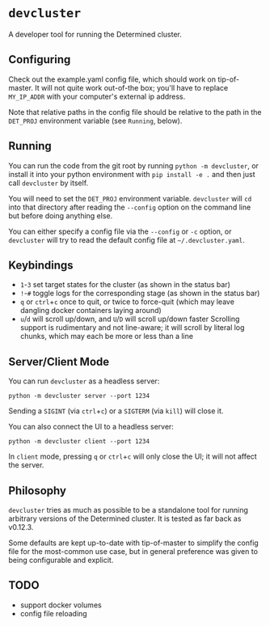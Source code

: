 # `devcluster`

A developer tool for running the Determined cluster.

## Configuring

Check out the example.yaml config file, which should work on tip-of-master.  It
will not quite work out-of-the box; you'll have to replace `MY_IP_ADDR` with
your computer's external ip address.

Note that relative paths in the config file should be relative to the path in
the `DET_PROJ` environment variable (see `Running`, below).

## Running

You can run the code from the git root by running `python -m devcluster`, or
install it into your python environment with `pip install -e .` and then just
call `devcluster` by itself.

You will need to set the `DET_PROJ` environment variable.  `devcluster` will
`cd` into that directory after reading the `--config` option on the command
line but before doing anything else.

You can either specify a config file via the `--config` or `-c` option, or
`devcluster` will try to read the default config file at
`~/.devcluster.yaml`.

## Keybindings

- `1`-`3` set target states for the cluster (as shown in the status bar)
- `!`-`#` toggle logs for the corresponding stage (as shown in the status bar)
- `q` or `ctrl`+`c` once to quit, or twice to force-quit (which may leave
  dangling docker containers laying around)
- `u`/`d` will scroll up/down, and `U`/`D` will scroll up/down faster
  Scrolling support is rudimentary and not line-aware; it will scroll by
  literal log chunks, which may each be more or less than a line

## Server/Client Mode

You can run `devcluster` as a headless server:

    python -m devcluster server --port 1234

Sending a `SIGINT` (via `ctrl`+`c`) or a `SIGTERM` (via `kill`) will close it.

You can also connect the UI to a headless server:

    python -m devcluster client --port 1234

In `client` mode, pressing `q` or `ctrl`+`c` will only close the UI; it will
not affect the server.

## Philosophy

`devcluster` tries as much as possible to be a standalone tool for running
arbitrary versions of the Determined cluster.  It is tested as far back as
v0.12.3.

Some defaults are kept up-to-date with tip-of-master to simplify the config
file for the most-common use case, but in general preference was given to being
configurable and explicit.

## TODO

- support docker volumes
- config file reloading
